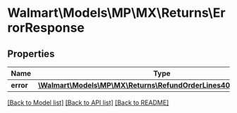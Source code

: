 # Walmart\Models\MP\MX\Returns\ErrorResponse

## Properties

Name | Type | Description | Notes
------------ | ------------- | ------------- | -------------
**error** | [**\Walmart\Models\MP\MX\Returns\RefundOrderLines400ResponseError**](RefundOrderLines400ResponseError.md) |  | [optional]


[[Back to Model list]](./) [[Back to API list]](../../../../../README.md#supported-apis) [[Back to README]](../../../../../README.md)
